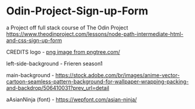 # Odin-Project-Sign-up-Form

a Project off full stack course of The Odin Project https://www.theodinproject.com/lessons/node-path-intermediate-html-and-css-sign-up-form

CREDITS
logo - <a href='https://pngtree.com/freepng/japanese-temple-pagoda-mount-fuji-vector-print_8910848.html'>png image from pngtree.com/</a>

left-side-background - Frieren season1

main-background - https://stock.adobe.com/br/images/anime-vector-cartoon-seamless-pattern-background-for-wallpaper-wrapping-packing-and-backdrop/506410031?prev_url=detail

aAsianNinja (font) - https://wepfont.com/asian-ninja/